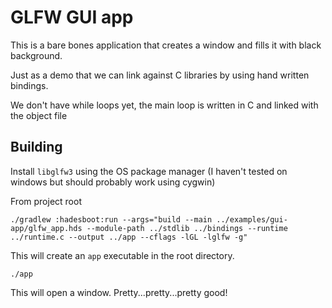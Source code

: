 # GLFW GUI app

This is a bare bones application that creates a window and fills it
with black background.

Just as a demo that we can link against C libraries by using hand
written bindings.

We don't have while loops yet, the main loop is written in C and linked
with the object file

## Building
Install `libglfw3` using the OS package manager (I haven't tested on
windows but should probably work using cygwin)

From project root
```
./gradlew :hadesboot:run --args="build --main ../examples/gui-app/glfw_app.hds --module-path ../stdlib ../bindings --runtime ../runtime.c --output ../app --cflags -lGL -lglfw -g"
```

This will create an `app` executable in the root directory.

```
./app
```
This will open a window. Pretty...pretty...pretty good!
